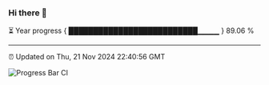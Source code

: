 ### Hi there 👋

⏳ Year progress { ██████████████████████████▁▁▁▁ } 89.06 %

---

⏰ Updated on Thu, 21 Nov 2024 22:40:56 GMT

![Progress Bar CI](https://github.com/IshwaranRudhara/GIT-ACTION/workflows/Progress%20Bar%20CI/badge.svg)

